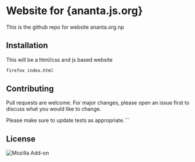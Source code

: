 # Website for {ananta.js.org}
This is the github repo for website ananta.org.np

## Installation

This will be a html/css and js based website

```bash
firefox index.html
```


## Contributing
Pull requests are welcome. For major changes, please open an issue first to discuss what you would like to change.

Please make sure to update tests as appropriate.```

## License

<img alt="Mozilla Add-on" src="https://img.shields.io/amo/v/dustman">
